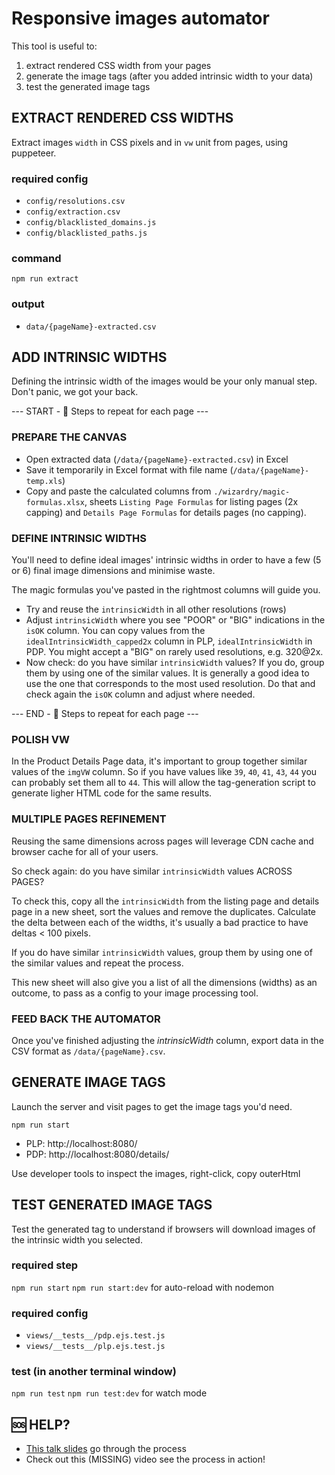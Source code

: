 # Responsive images automator

This tool is useful to:

1. extract rendered CSS width from your pages
2. generate the image tags (after you added intrinsic width to your data)
3. test the generated image tags


## EXTRACT RENDERED CSS WIDTHS

Extract images `width` in CSS pixels and in `vw` unit from pages, using puppeteer.

### required config 

- `config/resolutions.csv`
- `config/extraction.csv`
- `config/blacklisted_domains.js`
- `config/blacklisted_paths.js`

### command 

`npm run extract`

### output

- `data/{pageName}-extracted.csv`


## ADD INTRINSIC WIDTHS

Defining the intrinsic width of the images would be your only manual step. 
Don't panic, we got your back.

--- START - 👀 Steps to repeat for each page ---

### PREPARE THE CANVAS

- Open extracted data (`/data/{pageName}-extracted.csv`) in Excel
- Save it temporarily in Excel format with file name (`/data/{pageName}-temp.xls`)
- Copy and paste the calculated columns from `./wizardry/magic-formulas.xlsx`, sheets `Listing Page Formulas` for listing pages (2x capping) and `Details Page Formulas` for details pages (no capping).

### DEFINE INTRINSIC WIDTHS

You'll need to define ideal images' intrinsic widths in order to have a few (5 or 6) final image dimensions and minimise waste.

The magic formulas you've pasted in the rightmost columns will guide you.

- Try and reuse the `intrinsicWidth` in all other resolutions (rows)
- Adjust `intrinsicWidth` where you see "POOR" or "BIG" indications in the `isOK` column. 
  You can copy values from the `idealIntrinsicWidth_capped2x` column in PLP, `idealIntrinsicWidth` in PDP.
  You might accept a "BIG" on rarely used resolutions, e.g. 320@2x.
- Now check: do you have similar `intrinsicWidth` values? 
  If you do, group them by using one of the similar values. It is generally a good idea to use the one that corresponds to the most used resolution. Do that and check again the `isOK` column and adjust where needed.

--- END - 👀 Steps to repeat for each page ---

### POLISH VW

In the Product Details Page data, it's important to group together similar values of the `imgVW` column. So if you have values like `39`, `40`, `41`, `43`, `44` you can probably set them all to `44`. This will allow the tag-generation script to generate ligher HTML code for the same results.

### MULTIPLE PAGES REFINEMENT

Reusing the same dimensions across pages will leverage CDN cache and browser cache for all of your users.

So check again: do you have similar `intrinsicWidth` values ACROSS PAGES?

To check this, copy all the `intrinsicWidth` from the listing page and details page in a new sheet, sort the values and remove the duplicates. Calculate the delta between each of the widths, it's usually a bad practice to have deltas < 100 pixels.

If you do have similar `intrinsicWidth` values, group them by using one of the similar values and repeat the process. 

This new sheet will also give you a list of all the dimensions (widths) as an outcome, to pass as a config to your image processing tool.


### FEED BACK THE AUTOMATOR

Once you've finished adjusting the _intrinsicWidth_ column, export data in the CSV format as `/data/{pageName}.csv`.


## GENERATE IMAGE TAGS

Launch the server and visit pages to get the image tags you'd need.

`npm run start`

- PLP: http://localhost:8080/ 
- PDP: http://localhost:8080/details/

Use developer tools to inspect the images, right-click, copy outerHtml


## TEST GENERATED IMAGE TAGS

Test the generated tag to understand if browsers will download images of the intrinsic width you selected.
 
### required step

`npm run start`
`npm run start:dev` for auto-reload with nodemon

### required config

- `views/__tests__/pdp.ejs.test.js`
- `views/__tests__/plp.ejs.test.js`

### test (in another terminal window)

`npm run test`
`npm run test:dev` for watch mode


## 🆘 HELP?

- [This talk slides](https://docs.google.com/presentation/d/1YZLjXYK9G3arxiLBGKZeCaPIz032S-Mf5RFSFhbwyHo/edit#slide=id.g1015881022f_0_7) go through the process
- Check out this (MISSING) video see the process in action!
